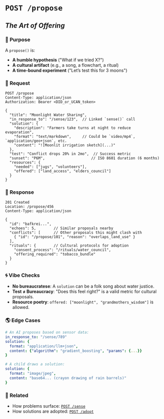 # `POST /propose`  
## *The Art of Offering*  

### 🌿 **Purpose**  
A `propose()` is:  
- **A humble hypothesis** ("What if we tried X?")  
- **A cultural artifact** (e.g., a song, a flowchart, a ritual)  
- **A time-bound experiment** ("Let’s test this for 3 moons")  

### 📜 **Request**  
```http
POST /propose
Content-Type: application/json
Authorization: Bearer <DID_or_UCAN_token>

{
  "title": "Moonlight Water Sharing",  
  "in_response_to": "/sense/123",  // Linked `sense()` call  
  "solution": {
    "description": "Farmers take turns at night to reduce evaporation",
    "format": "text/markdown",     // Could be `video/mp4`, `application/geo+json`, etc.
    "content": "![Moonlit irrigation sketch](...)"  
  },
  "test": "Conflict drops 20% in 2mo",  // Success metric
  "sunset": "P6M",                     // ISO 8601 duration (6 months)
  "resources": {
    "needed": ["jugs", "volunteers"],
    "offered": ["land_access", "elders_council"]
  }
}
```

### 🌟 **Response**  
```http
201 Created
Location: /propose/456
Content-Type: application/json

{
  "id": "bafkrei...",  
  "echoes": 5,        // Similar proposals nearby  
  "conflicts": [      // Other proposals this might clash with
    { "id": "/propose/101", "reason": "overlaps_land_use" }
  ],
  "rituals": {        // Cultural protocols for adoption
    "consent_process": "/rituals/water_council",
    "offering_required": "tobacco_bundle"
  }
}
```

### 🌀 **Vibe Checks**  
- **No bureaucratese**: A `solution` can be a folk song about water justice.  
- **Test ≠ Bureaucracy**: "Does this feel right?" is a valid metric for cultural proposals.  
- **Resource poetry**: `offered: ["moonlight", "grandmothers_wisdom"]` is allowed.  

### 🌎 **Edge Cases**  
```yaml
# An AI proposes based on sensor data:
in_response_to: "/sense/789"  
solution: { 
  format: "application/llm+json", 
  content: {"algorithm": "gradient_boosting", "params": {...}}
}

# A child draws a solution:
solution: {
  format: "image/jpeg", 
  content: "base64... (crayon drawing of rain barrels)"
}
```

### 🔗 **Related**  
- How problems surface: [`POST /sense`](./sense.md)  
- How solutions are adopted: [`POST /adopt`](./adopt.md)  

